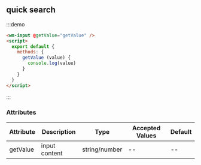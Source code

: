 ## quick search

:::demo

```html
<wm-input @getValue="getValue" />
<script>
  export default {
    methods: {
      getValue (value) {
        console.log(value)
      }
    }
  }
</script>
```

:::

### Attributes

| Attribute | Description | Type | Accepted Values | Default
|---------|--------|-------| --------|--------
| getValue | input content | string/number | -- | --
